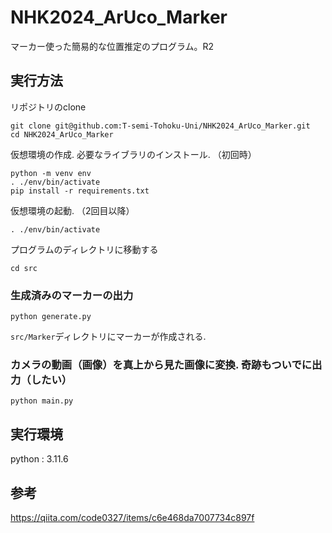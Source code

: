 # NHK2024_ArUco_Marker
マーカー使った簡易的な位置推定のプログラム。R2

## 実行方法
リポジトリのclone
```
git clone git@github.com:T-semi-Tohoku-Uni/NHK2024_ArUco_Marker.git
cd NHK2024_ArUco_Marker
```
仮想環境の作成. 必要なライブラリのインストール. （初回時）
```
python -m venv env
. ./env/bin/activate
pip install -r requirements.txt
```
仮想環境の起動. （2回目以降）
```
. ./env/bin/activate
```
プログラムのディレクトリに移動する
```
cd src
```

### 生成済みのマーカーの出力
```
python generate.py
```
`src/Marker`ディレクトリにマーカーが作成される. 

### カメラの動画（画像）を真上から見た画像に変換. 奇跡もついでに出力（したい）
```
python main.py
```

## 実行環境
python : 3.11.6

## 参考
https://qiita.com/code0327/items/c6e468da7007734c897f